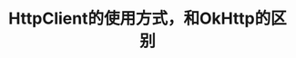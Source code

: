 ---
title: HttpClient的使用方式，和OkHttp的区别
category: 
  - android
  - 第三方框架
tag:
  - android
  - 第三方框架
---